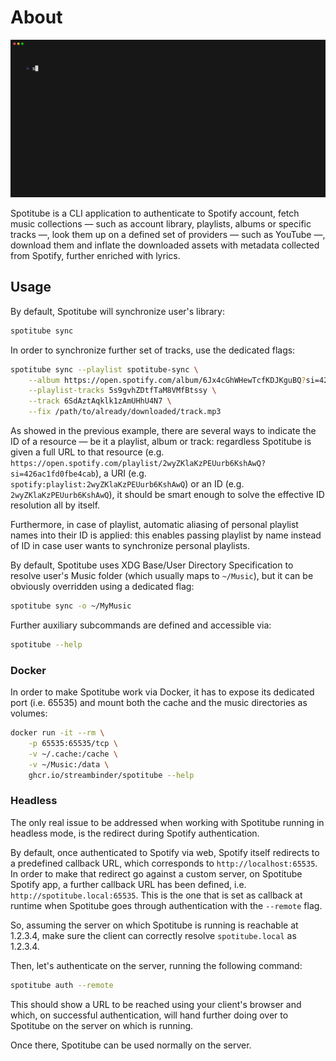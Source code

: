 # About

![demo](assets/demo.gif)

Spotitube is a CLI application to authenticate to Spotify account, fetch music collections — such as account library, playlists, albums or specific tracks —, look them up on a defined set of providers — such as YouTube —, download them and inflate the downloaded assets with metadata collected from Spotify, further enriched with lyrics.

## Usage

By default, Spotitube will synchronize user's library:

```bash
spotitube sync
```

In order to synchronize further set of tracks, use the dedicated flags:

```bash
spotitube sync --playlist spotitube-sync \
    --album https://open.spotify.com/album/6Jx4cGhWHewTcfKDJKguBQ?si=426ac1fd0fbe4cab \
    --playlist-tracks 5s9gvhZDtfTaM8VMfBtssy \
    --track 6SdAztAqklk1zAmUHhU4N7 \
    --fix /path/to/already/downloaded/track.mp3
```

As showed in the previous example, there are several ways to indicate the ID of a resource — be it a playlist, album or track:
regardless Spotitube is given a full URL to that resource (e.g. `https://open.spotify.com/playlist/2wyZKlaKzPEUurb6KshAwQ?si=426ac1fd0fbe4cab`), a URI (e.g. `spotify:playlist:2wyZKlaKzPEUurb6KshAwQ`) or an ID (e.g. `2wyZKlaKzPEUurb6KshAwQ`), it should be smart enough to solve the effective ID resolution all by itself.

Furthermore, in case of playlist, automatic aliasing of personal playlist names into their ID is applied: this enables passing playlist by name instead of ID in case user wants to synchronize personal playlists.

By default, Spotitube uses XDG Base/User Directory Specification to resolve user's Music folder (which usually maps to `~/Music`), but it can be obviously overridden using a dedicated flag:

```bash
spotitube sync -o ~/MyMusic
```

Further auxiliary subcommands are defined and accessible via:

```bash
spotitube --help
```

### Docker

In order to make Spotitube work via Docker, it has to expose its dedicated port (i.e. 65535) and mount both the cache and the music directories as volumes:

```bash
docker run -it --rm \
    -p 65535:65535/tcp \
    -v ~/.cache:/cache \
    -v ~/Music:/data \
    ghcr.io/streambinder/spotitube --help
```

### Headless

The only real issue to be addressed when working with Spotitube running in headless mode, is the redirect during Spotify authentication.

By default, once authenticated to Spotify via web, Spotify itself redirects to a predefined callback URL, which corresponds to `http://localhost:65535`.
In order to make that redirect go against a custom server, on Spotitube Spotify app, a further callback URL has been defined, i.e. `http://spotitube.local:65535`.
This is the one that is set as callback at runtime when Spotitube goes through authentication with the `--remote` flag.

So, assuming the server on which Spotitube is running is reachable at 1.2.3.4, make sure the client can correctly resolve `spotitube.local` as 1.2.3.4.

Then, let's authenticate on the server, running the following command:

```bash
spotitube auth --remote
```

This should show a URL to be reached using your client's browser and which, on successful authentication, will hand further doing over to Spotitube on the server on which is running.

Once there, Spotitube can be used normally on the server.

